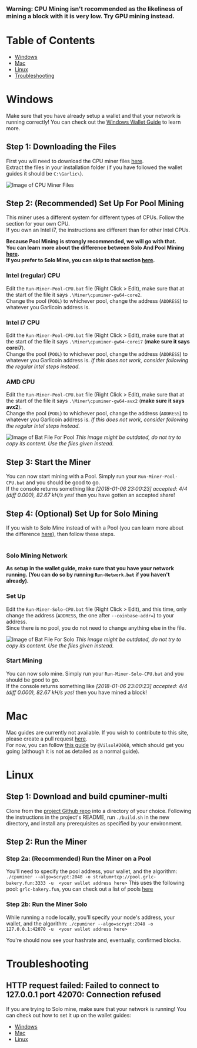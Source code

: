 ### Warning: CPU Mining isn't recommended as the likeliness of mining a block with it is very low. Try GPU mining instead.

# Table of Contents
- [Windows](#windows)
- [Mac](#mac)
- [Linux](#linux)
- [Troubleshooting](#troubleshooting)

# Windows
Make sure that you have already setup a wallet and that your network is running correctly! You can check out the [Windows Wallet Guide](wallet-win.html) to learn more.

## Step 1: Downloading the Files
First you will need to download the CPU miner files [here](ROOT/files/miner-cpu-win.zip).  
Extract the files in your installation folder (if you have followed the wallet guides it should be `C:\Garlic\`).

![Image of CPU Miner Files](https://i.imgur.com/6Nwy2dC.png)

## Step 2: (Recommended) Set Up For Pool Mining
This miner uses a different system for different types of CPUs. Follow the section for your own CPU.  
If you own an Intel i7, the instructions are different than for other Intel CPUs.

**Because Pool Mining is strongly recommended, we will go with that.**  
**You can learn more about the difference between Solo And Pool Mining [here](how-to-mine.html#solo-vs-pool).**  
**If you prefer to Solo Mine, you can skip to that section [here](#step-4-optional-solo-mining).**

### Intel (regular) CPU
Edit the `Run-Miner-Pool-CPU.bat` file (Right Click > Edit), make sure that at the start of the file it says `.\Miner\cpuminer-gw64-core2`.  
Change the pool (`POOL`) to whichever pool, change the address (`ADDRESS`) to whatever you Garlicoin address is.

### Intel i7 CPU
Edit the `Run-Miner-Pool-CPU.bat` file (Right Click > Edit), make sure that at the start of the file it says `.\Miner\cpuminer-gw64-corei7` (**make sure it says corei7**).  
Change the pool (`POOL`) to whichever pool, change the address (`ADDRESS`) to whatever you Garlicoin address is.
*If this does not work, consider following the regular Intel steps instead.*

### AMD CPU
Edit the `Run-Miner-Pool-CPU.bat` file (Right Click > Edit), make sure that at the start of the file it says `.\Miner\cpuminer-gw64-avx2` (**make sure it says avx2**).  
Change the pool (`POOL`) to whichever pool, change the address (`ADDRESS`) to whatever you Garlicoin address is.
*If this does not work, consider following the regular Intel steps instead.*

![Image of Bat File For Pool](https://i.imgur.com/puFRTqU.png)
*This image might be outdated, do not try to copy its content. Use the files given instead.*
<br />

## Step 3: Start the Miner
You can now start mining with a Pool. Simply run your `Run-Miner-Pool-CPU.bat` and you should be good to go.  
If the console returns something like *[2018-01-06 23:00:23] accepted: 4/4 (diff 0.000), 82.67 kH/s yes!* then you have gotten an accepted share!

## Step 4: (Optional) Set Up for Solo Mining
If you wish to Solo Mine instead of with a Pool (you can learn more about the difference [here](how-to-mine.html#solo-vs-pool)), then follow these steps.  
<br>

### Solo Mining Network
**As setup in the wallet guide, make sure that you have your network running. (You can do so by running `Run-Network.bat` if you haven't already).**

### Set Up
Edit the `Run-Miner-Solo-CPU.bat` file (Right Click > Edit), and this time, only change the address (`ADDRESS`, the one after `--coinbase-addr=`) to your address.  
Since there is no pool, you do not need to change anything else in the file.

![Image of Bat File For Solo](https://i.imgur.com/n6CyWMp.png)
*This image might be outdated, do not try to copy its content. Use the files given instead.*
<br>

### Start Mining
You can now solo mine. Simply run your `Run-Miner-Solo-CPU.bat` and you should be good to go.  
If the console returns something like *[2018-01-06 23:00:23] accepted: 4/4 (diff 0.000), 82.67 kH/s yes!* then you have mined a block! 

# Mac
Mac guides are currently not available. If you wish to contribute to this site, please create a pull request [here](https://github.com/PandawanFr/GarlicoinHelp/pulls).  
For now, you can follow [this guide](https://pastebin.com/p1RksRwb) by `@Vilsol#2060`, which should get you going (although it is not as detailed as a normal guide). 

# Linux

## Step 1: Download and build cpuminer-multi
Clone from the [project Github repo](https://github.com/tpruvot/cpuminer-multi) into a directory of your choice. Following the instructions in the project's README, run `./build.sh` in the new directory, and install any prerequisites as specified by your environment. 

## Step 2: Run the Miner

### Step 2a: (Recommended) Run the Miner on a Pool
You'll need to specify the pool address, your wallet, and the algorithm:
`./cpuminer --algo=scrypt:2048 -o stratum+tcp://pool.grlc-bakery.fun:3333 -u  <your wallet address here>`
This uses the following pool: `grlc-bakery.fun`, you can check out a list of pools [here](pool-mining.html#main-net)

### Step 2b: Run the Miner Solo
While running a node locally, you'll specify your node's address, your wallet, and the algorithm:
`./cpuminer --algo=scrypt:2048 -o 127.0.0.1:42070 -u  <your wallet address here>`

You're should now see your hashrate and, eventually, confirmed blocks. 

# Troubleshooting

## HTTP request failed: Failed to connect to 127.0.0.1 port 42070: Connection refused
If you are trying to Solo mine, make sure that your network is running! You can check out how to set it up on the wallet guides:
- [Windows](./wallet-win.html)
- [Mac](./wallet-mac.html)
- [Linux](./wallet-nix.html)
